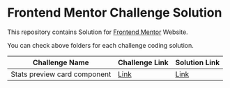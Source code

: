 # Frontend Mentor Challenge Solution

This repository contains Solution for [Frontend Mentor](https://www.frontendmentor.io/challenges) Website.

You can check above folders for each challenge coding solution.

| Challenge Name | Challenge Link | Solution Link |
|--|--|--|
|Stats preview card component | [Link](https://www.frontendmentor.io/challenges/stats-preview-card-component-8JqbgoU62) | [Link](https://stats-preview-card-component-rahul.surge.sh/) |


